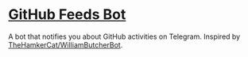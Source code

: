 # [GitHub Feeds Bot](https://t.me/GitHubFeedsBot)

A bot that notifies you about GitHub activities on Telegram. Inspired by [TheHamkerCat/WilliamButcherBot](https://github.com/TheHamkerCat/WilliamButcherBot).
